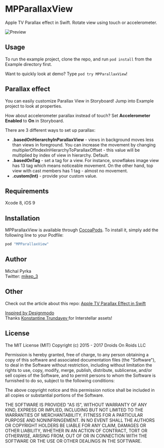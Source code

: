 # MPParallaxView

Apple TV Parallax effect in Swift. Rotate view using touch or accelerometer.

![Preview](Resources/demo.gif)

## Usage

To run the example project, clone the repo, and run `pod install` from the Example directory first.

Want to quickly look at demo? Type `pod try MPParallaxView`!

## Parallax effect

You can easily customize Parallax View in Storyboard! Jump into Example project to look at properties.

How about accelerometer parallax instead of touch? Set **Accelerometer Enabled** to **On** in Storyboard.

There are 3 different ways to set up parallax:
* **.basedOnHierarchyInParallaxView** - views in background moves less than views in foreground. You can increase the movement by changing multiplerOfIndexInHierarchyToParallaxOffset - this value will be multiplied by index of view in hierarchy. Default.
* **.basedOnTag** - set a tag for a view. For instance, snowflakes image view has 13 tag which means noticeable movement. On the other hand, top view with cast members has 1 tag - almost no movement.
* **.custom(Int)** - provide your custom value.

## Requirements

Xcode 8, iOS 9

## Installation

MPParallaxView is available through [CocoaPods](http://cocoapods.org). To install
it, simply add the following line to your Podfile:

```ruby
pod "MPParallaxView"
```

## Author

Michal Pyrka  
Twitter: [mikep_3](https://twitter.com/mike_p3)

## Other

Check out the article about this repo: [Apple TV Parallax Effect in Swift](http://www.thedroidsonroids.com/blog/ios/apple-tv-parallax-effect-in-swift/)

[Inspired by Designmodo](http://designmodo.com/apple-tv-effect)  
Thanks [Konstantine Trundayev
](https://dribbble.com/k0t) for Interstellar assets!

## License

The MIT License (MIT)
Copyright (c) 2015 - 2017 Droids On Roids LLC

Permission is hereby granted, free of charge, to any person obtaining a copy of this software and associated documentation files (the "Software"), to deal in the Software without restriction, including without limitation the rights to use, copy, modify, merge, publish, distribute, sublicense, and/or sell copies of the Software, and to permit persons to whom the Software is furnished to do so, subject to the following conditions:

The above copyright notice and this permission notice shall be included in all copies or substantial portions of the Software.

THE SOFTWARE IS PROVIDED "AS IS", WITHOUT WARRANTY OF ANY KIND, EXPRESS OR IMPLIED, INCLUDING BUT NOT LIMITED TO THE WARRANTIES OF MERCHANTABILITY, FITNESS FOR A PARTICULAR PURPOSE AND NONINFRINGEMENT. IN NO EVENT SHALL THE AUTHORS OR COPYRIGHT HOLDERS BE LIABLE FOR ANY CLAIM, DAMAGES OR OTHER LIABILITY, WHETHER IN AN ACTION OF CONTRACT, TORT OR OTHERWISE, ARISING FROM, OUT OF OR IN CONNECTION WITH THE SOFTWARE OR THE USE OR OTHER DEALINGS IN THE SOFTWARE.
